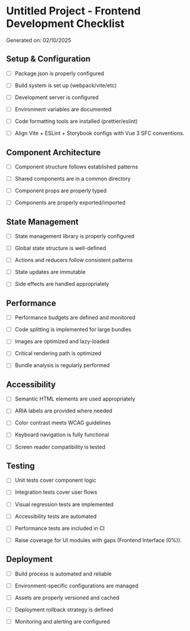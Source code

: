 # Untitled Project - Frontend Development Checklist

Generated on: 02/10/2025


## Setup & Configuration

- [ ] Package.json is properly configured
- [ ] Build system is set up (webpack/vite/etc)
- [ ] Development server is configured
- [ ] Environment variables are documented
- [ ] Code formatting tools are installed (prettier/eslint)
- [ ] Align Vite + ESLint + Storybook configs with Vue 3 SFC conventions.


## Component Architecture

- [ ] Component structure follows established patterns
- [ ] Shared components are in a common directory
- [ ] Component props are properly typed
- [ ] Components are properly exported/imported


## State Management

- [ ] State management library is properly configured
- [ ] Global state structure is well-defined
- [ ] Actions and reducers follow consistent patterns
- [ ] State updates are immutable
- [ ] Side effects are handled appropriately


## Performance

- [ ] Performance budgets are defined and monitored
- [ ] Code splitting is implemented for large bundles
- [ ] Images are optimized and lazy-loaded
- [ ] Critical rendering path is optimized
- [ ] Bundle analysis is regularly performed


## Accessibility

- [ ] Semantic HTML elements are used appropriately
- [ ] ARIA labels are provided where needed
- [ ] Color contrast meets WCAG guidelines
- [ ] Keyboard navigation is fully functional
- [ ] Screen reader compatibility is tested


## Testing

- [ ] Unit tests cover component logic
- [ ] Integration tests cover user flows
- [ ] Visual regression tests are implemented
- [ ] Accessibility tests are automated
- [ ] Performance tests are included in CI
- [ ] Raise coverage for UI modules with gaps (Frontend Interface (0%)).


## Deployment

- [ ] Build process is automated and reliable
- [ ] Environment-specific configurations are managed
- [ ] Assets are properly versioned and cached
- [ ] Deployment rollback strategy is defined
- [ ] Monitoring and alerting are configured

